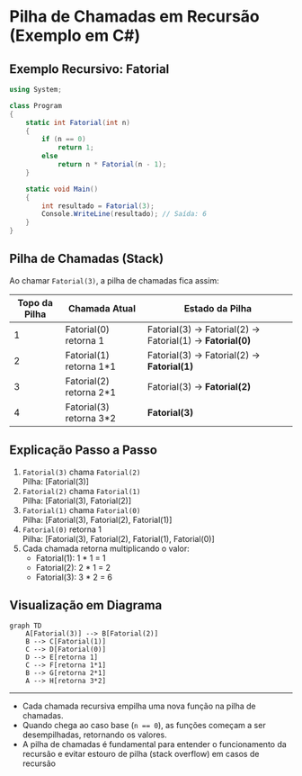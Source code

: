 # Pilha de Chamadas em Recursão (Exemplo em C#)

## Exemplo Recursivo: Fatorial

```csharp
using System;

class Program
{
    static int Fatorial(int n)
    {
        if (n == 0)
            return 1;
        else
            return n * Fatorial(n - 1);
    }

    static void Main()
    {
        int resultado = Fatorial(3);
        Console.WriteLine(resultado); // Saída: 6
    }
}
```

## Pilha de Chamadas (Stack)

Ao chamar `Fatorial(3)`, a pilha de chamadas fica assim:

| Topo da Pilha | Chamada Atual         | Estado da Pilha                |
|---------------|----------------------|--------------------------------|
| 1             | Fatorial(0) retorna 1| Fatorial(3) → Fatorial(2) → Fatorial(1) → **Fatorial(0)** |
| 2             | Fatorial(1) retorna 1*1| Fatorial(3) → Fatorial(2) → **Fatorial(1)** |
| 3             | Fatorial(2) retorna 2*1| Fatorial(3) → **Fatorial(2)** |
| 4             | Fatorial(3) retorna 3*2| **Fatorial(3)** |

## Explicação Passo a Passo

1. `Fatorial(3)` chama `Fatorial(2)`  
   Pilha: [Fatorial(3)]
2. `Fatorial(2)` chama `Fatorial(1)`  
   Pilha: [Fatorial(3), Fatorial(2)]
3. `Fatorial(1)` chama `Fatorial(0)`  
   Pilha: [Fatorial(3), Fatorial(2), Fatorial(1)]
4. `Fatorial(0)` retorna 1  
   Pilha: [Fatorial(3), Fatorial(2), Fatorial(1), Fatorial(0)]
5. Cada chamada retorna multiplicando o valor:
   - Fatorial(1): 1 * 1 = 1
   - Fatorial(2): 2 * 1 = 2
   - Fatorial(3): 3 * 2 = 6

## Visualização em Diagrama

```mermaid
graph TD
    A[Fatorial(3)] --> B[Fatorial(2)]
    B --> C[Fatorial(1)]
    C --> D[Fatorial(0)]
    D --> E[retorna 1]
    C --> F[retorna 1*1]
    B --> G[retorna 2*1]
    A --> H[retorna 3*2]
```

---

- Cada chamada recursiva empilha uma nova função na pilha de chamadas.
- Quando chega ao caso base (`n == 0`), as funções começam a ser desempilhadas, retornando os valores.
- A pilha de chamadas é fundamental para entender o funcionamento da recursão e evitar estouro de pilha (stack overflow) em casos de recursão